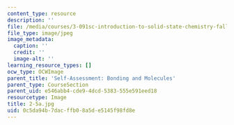 ```yaml
---
content_type: resource
description: ''
file: /media/courses/3-091sc-introduction-to-solid-state-chemistry-fall-2010/0c5da94b7dacffb08a5de5145f98fd8e_2-5a.jpg
file_type: image/jpeg
image_metadata:
  caption: ''
  credit: ''
  image-alt: ''
learning_resource_types: []
ocw_type: OCWImage
parent_title: 'Self-Assessment: Bonding and Molecules'
parent_type: CourseSection
parent_uid: e546abb4-cde9-4dcd-5383-555e591eed18
resourcetype: Image
title: 2-5a.jpg
uid: 0c5da94b-7dac-ffb0-8a5d-e5145f98fd8e
---
```

